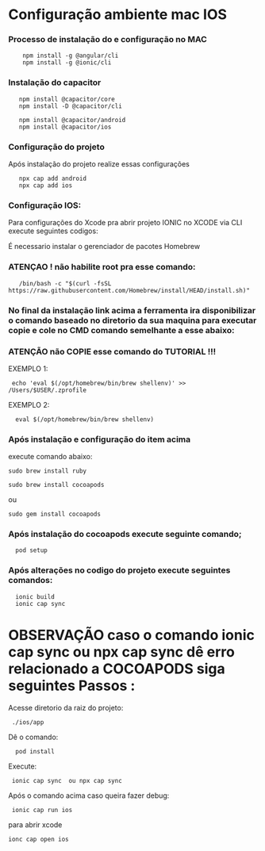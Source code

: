 # Configuração ambiente mac IOS

### Processo de instalação do e configuração no MAC

        npm install -g @angular/cli
        npm install -g @ionic/cli

### Instalação do capacitor 

       npm install @capacitor/core
       npm install -D @capacitor/cli
       
       npm install @capacitor/android 
       npm install @capacitor/ios

### Configuração do projeto

Após instalação do projeto realize essas configurações

       npx cap add android
       npx cap add ios


### Configuração IOS:
Para configurações do Xcode pra abrir projeto IONIC no XCODE via CLI execute seguintes codigos:

É necessario instalar o gerenciador de pacotes Homebrew

### ATENÇAO ! não habilite root pra esse comando:

       /bin/bash -c "$(curl -fsSL https://raw.githubusercontent.com/Homebrew/install/HEAD/install.sh)"

### No final da instalação link acima  a ferramenta ira disponibilizar o comando baseado no diretorio da sua maquina para executar copie e cole no CMD comando semelhante a esse abaixo:

### ATENÇÃO  não COPIE esse comando do TUTORIAL !!!

EXEMPLO 1:

     echo 'eval $(/opt/homebrew/bin/brew shellenv)' >> /Users/$USER/.zprofile
        
EXEMPLO 2: 

      eval $(/opt/homebrew/bin/brew shellenv)

### Após instalação e configuração do item acima

execute  comando abaixo: 

    sudo brew install ruby
    
    sudo brew install cocoapods 
    
 ou
 
    sudo gem install cocoapods 

### Após instalação do  cocoapods execute seguinte comando;

      pod setup

### Após alterações no codigo do projeto execute seguintes comandos:

      ionic build 
      ionic cap sync 

# OBSERVAÇÃO caso o comando ionic cap sync ou npx cap sync dê erro relacionado a COCOAPODS siga seguintes  Passos :

Acesse diretorio da raiz do projeto: 
     
     ./ios/app
     
Dê o comando:
 
      pod install

Execute: 

     ionic cap sync  ou npx cap sync

Após o comando acima caso queira fazer debug:

     ionic cap run ios

para abrir xcode 

    ionc cap open ios

